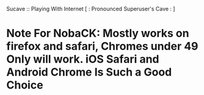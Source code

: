 Sucave :: Playing With Internet
[ : Pronounced Superuser's Cave : ]


# Note For NobaCK: Mostly works on firefox and safari, Chromes under 49 Only will work. iOS Safari and Android Chrome Is Such a Good Choice
